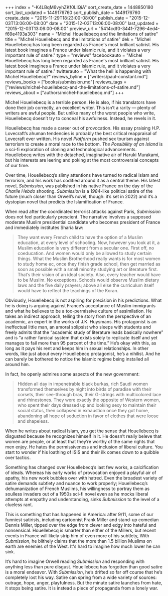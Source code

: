 +++
index = "-K4LBqM6vyhZKf0LIQiA"
sort_create_date = 1448850180
sort_last_updated = 1449176760
sort_publish_date = 1449176760
create_date = "2015-11-29T18:23:00-08:00"
publish_date = "2015-12-03T13:06:00-08:00"
date = "2015-12-03T13:06:00-08:00"
last_updated = "2015-12-03T13:06:00-08:00"
preview_url = "5414cdf0-3441-7296-4ed4-f69e4193a303"
name = "Michel Houellebecq and the limitations of satire"
title = "Michel Houellebecq and the limitations of satire"
dek = "Michel Houellebecq has long been regarded as France's most brilliant satirist. His latest book imagines a France under Islamic rule, and it violates a very important rule of satire."
type = "reviews"
facebookauto = "Michel Houellebecq has long been regarded as France's most brilliant satirist. His latest book imagines a France under Islamic rule, and it violates a very important rule of satire."
twitterauto = "What the hell is happening with Michel Houellebecq?"
reviews_byline = ["writers/paul-constant.md"]
reviews_books = ["books/submission.md"]
reviews_tags = ["reviews/michel-houellebecq-and-the-limitations-of-satire.md"]
reviews_about = ["authors/michel-houellebecq.md"]
+++

Michel Houellebecq is a terrible person. He is also, if his translators have done their job correctly, an excellent writer. This isn’t a rarity — plenty of writers are awful people. But unlike many of the worst people who write, Houellebecq doesn’t try to conceal his awfulness. Instead, he revels in it.

Houellebecq has made a career out of provocation. His essay praising H.P. Lovecraft’s ahuman tendencies is probably the best critical reappraisal of Lovecraft ever written. His novel *Platform* pushed sex tourism against terrorism to create a moral race to the bottom. *The Possibility of an Island* is a sci-fi exploration of cloning and technological advancements. Houellebecq writes with the detached, imaginative air of Haruki Murakami, but his interests are leering and poking at the most controversial concepts of our time.

Over time, Houellebecq’s slimy attentions have turned to radical Islam and terrorism, and his work has codified around it as a central theme. His latest novel, *Submission*, was published in his native France on the day of the *Charlie Hebdo* shooting. *Submission* is a *1984*-like political satire of the future (much closer than Orwell’s novel, though: it’s set in 2022) and it’s a dystopian novel that predicts the Islamification of France.

When read after the coordinated terrorist attacks against Paris, *Submission* does not feel particularly prescient. The narrative involves a supposed moderate Muslim presidential candidate who becomes president of France and immediately institutes Sharia law:

<blockquote>They want every French child to have the option of a Muslim education, at every level of schooling. Now, however you look at it, a Muslim education is very different from a secular one. First off, no coeducation. And women would only be allowed to study certain things. What the Muslim Brotherhood really wants is for most women to study home ec, once they finish grade school, then get married as soon as possible with a small minority studying art or literature first. That’s their vision of an ideal society. Also, every teacher would have to be Muslim. No exceptions. Schools would observe Muslim dietary laws and the five daily prayers; above all else the curriculum itself would have to reflect the teachings of the Koran.</blockquote>

Obviously, Houellebecq is not aspiring for precision in his predictions. What he is doing is arguing against France’s acceptance of Muslim immigrants and what he believes to be a too-permissive culture of assimilation. He takes an indirect approach, telling the story from the perspective of an academic, an expert in the works of J.K. Huysmans. His protagonist is an ineffectual little man, an amoral solipsist who sleeps with students and freely admits that the “academic study of literature leads basically nowhere” and is “a rather farcical system that exists solely to replicate itself and yet manages to fail more than 95 percent of the time.” He’s okay with this, as long as it pays his rent and keeps him in sexual relationships. In other words, like just about every Houellebecq protagonist, he’s a nihilist. And he can barely be bothered to notice the Islamic regime being installed all around him.

In fact, he openly admires some aspects of the new government:

<blockquote>Hidden all day in impenetrable black burkas, rich Saudi women transformed themselves by night into birds of paradise with their corsets, their see-through bras, their G-strings with multicolored lace and rhinestones. They were exactly the opposite of Western women, who spent their days dressed up and looking sexy to maintain their social status, then collapsed in exhaustion once they got home, abandoning all hope of seduction in favor of clothes that were loose and shapeless.</blockquote>

When he writes about radical Islam, you get the sense that Houellebecq is disgusted because he recognizes himself in it. He doesn’t really beleve that women are people, or at least that they’re worthy of the same rights that men enjoy. He hates the permissiveness and inclusion of liberal culture. You start to wonder if his loathing of ISIS and their ilk comes down to a quibble over tactics.

Something has changed over Houellebecq’s last few works, a calcification of ideals. Whereas his early works of provocation enjoyed a playful air of  apathy, his new work bubbles over with hatred. Even the broadest variety of satire demands subtlety and nuance to work properly; Houellebecq’s dehumanization of French Muslims, his willingness to portray them as soulless invaders out of a 1950s sci-fi novel even as he mocks liberal attempts at empathy and understanding, sinks *Submission* to the level of a clueless rant. 

This is something that has happened in America: after 9/11, some of our funniest satirists, including cartoonist Frank Miller and stand-up comedian Dennis Miller, tipped over the edge from clever and edgy into hateful and nonsensical. Houellebecq is smarter than either of the Millers, but recent events in France will likely strip him of even more of his subtlety, With *Submission*, he blithely claims that the more than 1.5 billion Muslims on earth are enemies of the West. It's hard to imagine how much lower he can sink.

It’s hard to imagine Orwell reading *Submission* and responding with anything less than pure disgust. Houellebecq has forgotten than good satire is a moral endeavor. With *Submission*, he’s drifted so far off course that he’s completely lost his way. Satire can spring from a wide variety of sources: outrage, hope, anger, playfulness. But the minute satire launches from hate, it stops being satire. It is instead a piece of propaganda from a lonely war. 